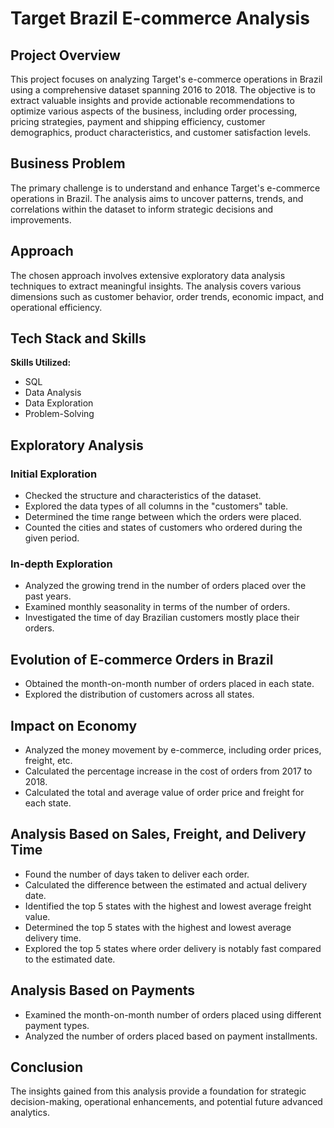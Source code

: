 # Target Brazil E-commerce Analysis

## Project Overview

This project focuses on analyzing Target's e-commerce operations in Brazil using a comprehensive dataset spanning 2016 to 2018. The objective is to extract valuable insights and provide actionable recommendations to optimize various aspects of the business, including order processing, pricing strategies, payment and shipping efficiency, customer demographics, product characteristics, and customer satisfaction levels.

## Business Problem

The primary challenge is to understand and enhance Target's e-commerce operations in Brazil. The analysis aims to uncover patterns, trends, and correlations within the dataset to inform strategic decisions and improvements.

## Approach

The chosen approach involves extensive exploratory data analysis techniques to extract meaningful insights. The analysis covers various dimensions such as customer behavior, order trends, economic impact, and operational efficiency.

## Tech Stack and Skills

**Skills Utilized:**
- SQL
- Data Analysis
- Data Exploration
- Problem-Solving

## Exploratory Analysis

### Initial Exploration

- Checked the structure and characteristics of the dataset.
- Explored the data types of all columns in the "customers" table.
- Determined the time range between which the orders were placed.
- Counted the cities and states of customers who ordered during the given period.

### In-depth Exploration

- Analyzed the growing trend in the number of orders placed over the past years.
- Examined monthly seasonality in terms of the number of orders.
- Investigated the time of day Brazilian customers mostly place their orders.

## Evolution of E-commerce Orders in Brazil

- Obtained the month-on-month number of orders placed in each state.
- Explored the distribution of customers across all states.

## Impact on Economy

- Analyzed the money movement by e-commerce, including order prices, freight, etc.
- Calculated the percentage increase in the cost of orders from 2017 to 2018.
- Calculated the total and average value of order price and freight for each state.

## Analysis Based on Sales, Freight, and Delivery Time

- Found the number of days taken to deliver each order.
- Calculated the difference between the estimated and actual delivery date.
- Identified the top 5 states with the highest and lowest average freight value.
- Determined the top 5 states with the highest and lowest average delivery time.
- Explored the top 5 states where order delivery is notably fast compared to the estimated date.

## Analysis Based on Payments

- Examined the month-on-month number of orders placed using different payment types.
- Analyzed the number of orders placed based on payment installments.

## Conclusion

The insights gained from this analysis provide a foundation for strategic decision-making, operational enhancements, and potential future advanced analytics.
